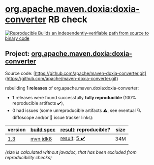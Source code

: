 [org.apache.maven.doxia:doxia-converter](https://search.maven.org/artifact/org.apache.maven.doxia/doxia-converter/) RB check
=======

[![Reproducible Builds](https://reproducible-builds.org/images/logos/rb.svg) an independently-verifiable path from source to binary code](https://reproducible-builds.org/)

## Project: [org.apache.maven.doxia:doxia-converter](https://search.maven.org/artifact/org.apache.maven.doxia/doxia-converter/)

Source code: [https://github.com/apache/maven-doxia-converter.git](https://github.com/apache/maven-doxia-converter.git)

rebuilding **1 releases** of org.apache.maven.doxia:doxia-converter:
- **1** releases were found successfully **fully reproducible** (100% reproducible artifacts :heavy_check_mark:),
- 0 had issues (some unreproducible artifacts :warning:, see eventual :mag: diffoscope and/or :memo: issue tracker links):

| version | [build spec](/BUILDSPEC.md) | [result](https://reproducible-builds.org/docs/jvm/): reproducible? | size |
| -- | --------- | ------ | -- |
| [1.3](https://search.maven.org/artifact/org.apache.maven.doxia/doxia-converter/1.3/pom) | [mvn jdk8](doxia-converter-1.3.buildspec) | [result](doxia-converter-1.3.buildinfo): [5 :heavy_check_mark: ](doxia-converter-1.3.buildcompare) | 34M |

<i>(size is calculated without javadoc, that has been excluded from reproducibility checks)</i>
